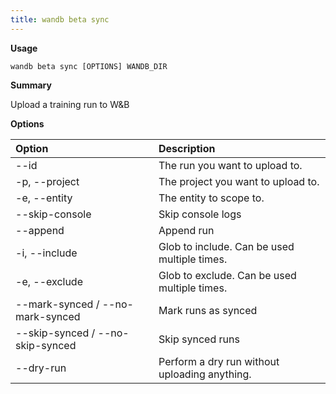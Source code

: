 ```yaml
---
title: wandb beta sync
---
```


**Usage**

`wandb beta sync [OPTIONS] WANDB_DIR`

**Summary**

Upload a training run to W&B


**Options**

| **Option** | **Description** |
| :--- | :--- |
| --id | The run you want to upload to. |
| -p, --project | The project you want to upload to. |
| -e, --entity | The entity to scope to. |
| --skip-console | Skip console logs |
| --append | Append run |
| -i, --include | Glob to include. Can be used multiple times. |
| -e, --exclude | Glob to exclude. Can be used multiple times. |
| --mark-synced / --no-mark-synced | Mark runs as synced |
| --skip-synced / --no-skip-synced | Skip synced runs |
| --dry-run | Perform a dry run without uploading   anything. |



